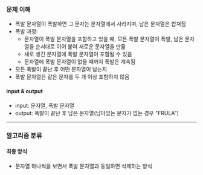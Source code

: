 ### 문제 이해
- 폭발 문자열이 폭발하면 그 문자는 문자열에서 사라지며, 남은 문자열은 합쳐짐
- 폭발 과정:
  - 문자열이 폭발 문자열을 포함하고 있을 때, 모든 폭발 문자열이 폭발, 남은 문자열을 순서대로 이어 붙여 새로운 문자열을 만듦
  - 새로 생긴 문자열에 폭발 문자열이 포함될 수 있음
  - 문자열에 폭발 문자열이 없을 때까지 폭발은 계속됨
- 모든 폭발이 끝난 후 어떤 문자열이 남는지
- 폭발 문자열은 같은 문자를 두 개 이상 포함하지 않음
#### input & output
- input: 문자열, 폭발 문자열
- output: 폭발이 끝난 후 남은 문자열(남아있는 문자가 없는 경우 "FRULA")
---
### 알고리즘 분류
#### 최종 방식
- 문자열 하나씩을 보면서 폭발 문자열과 동일하면 삭제하는 방식